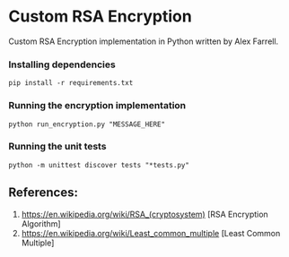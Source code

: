 # Custom RSA Encryption
Custom RSA Encryption implementation in Python written by Alex Farrell.

### Installing dependencies
``` 
pip install -r requirements.txt 
```

### Running the encryption implementation
```
python run_encryption.py "MESSAGE_HERE"
```

### Running the unit tests
```
python -m unittest discover tests "*tests.py"
```

## References:
1) https://en.wikipedia.org/wiki/RSA_(cryptosystem) [RSA Encryption Algorithm]
2) https://en.wikipedia.org/wiki/Least_common_multiple [Least Common Multiple]
